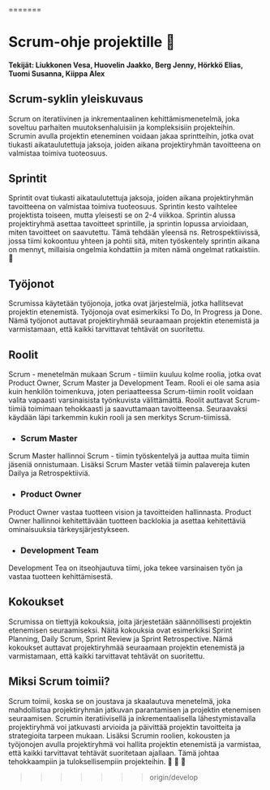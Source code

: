 
=======
# Scrum-ohje projektille :rocket:
#### Tekijät: Liukkonen Vesa, Huovelin Jaakko, Berg Jenny, Hörkkö Elias, Tuomi Susanna, Kiippa Alex

## Scrum-syklin yleiskuvaus
Scrum on iteratiivinen ja inkrementaalinen kehittämismenetelmä, joka soveltuu parhaiten muutoksenhaluisiin ja kompleksisiin projekteihin. Scrumin avulla projektin eteneminen voidaan jakaa sprintteihin, jotka ovat tiukasti aikataulutettuja jaksoja, joiden aikana projektiryhmän tavoitteena on valmistaa toimiva tuoteosuus.

## Sprintit
Sprintit ovat tiukasti aikataulutettuja jaksoja, joiden aikana projektiryhmän tavoitteena on valmistaa toimiva tuoteosuus. Sprintin kesto vaihtelee projektista toiseen, mutta yleisesti se on 2-4 viikkoa. Sprintin alussa projektiryhmä asettaa tavoitteet sprintille, ja sprintin lopussa arvioidaan, miten tavoitteet on saavutettu. Tämä tehdään yleensä ns. Retrospektiivissä, jossa tiimi kokoontuu yhteen ja pohtii sitä, miten työskentely sprintin aikana on mennyt, millaisia ongelmia kohdattiin ja miten nämä ongelmat ratkaistiin.
:rocket:

## Työjonot
Scrumissa käytetään työjonoja, jotka ovat järjestelmiä, jotka hallitsevat projektin etenemistä. Työjonoja ovat esimerkiksi To Do, In Progress ja Done. Nämä työjonot auttavat projektiryhmää seuraamaan projektin etenemistä ja varmistamaan, että kaikki tarvittavat tehtävät on suoritettu.

## Roolit
Scrum - menetelmän mukaan Scrum - tiimiin kuuluu kolme roolia, jotka ovat Product Owner, Scrum Master ja Development Team. Rooli ei ole sama asia kuin henkilön toimenkuva, joten periaatteessa Scrum-tiimin roolit voidaan valita vapaasti varsinaisista työnkuvista välittämättä. Roolit auttavat Scrum-tiimiä toimimaan tehokkaasti ja saavuttamaan tavoitteensa. Seuraavaksi käydään läpi tarkemmin kukin rooli ja sen merkitys Scrum-tiimissä.

- ### Scrum Master

Scrum Master hallinnoi Scrum - tiimin työskentelyä ja auttaa muita tiimin jäseniä onnistumaan. Lisäksi Scrum Master vetää tiimin palavereja kuten Dailya ja Retrospektiiviä. 

- ### Product Owner

Product Owner vastaa tuotteen vision ja tavoitteiden hallinnasta. Product Owner hallinnoi kehitettävään tuotteen backlokia ja asettaa kehitettäviä ominaisuuksia tärkeysjärjestykseen.

- ### Development Team

Development Tea on itseohjautuva tiimi, joka tekee varsinaisen työn ja vastaa tuotteen kehittämisestä.

## Kokoukset
Scrumissa on tiettyjä kokouksia, joita järjestetään säännöllisesti projektin etenemisen seuraamiseksi. Näitä kokouksia ovat esimerkiksi Sprint Planning, Daily Scrum, Sprint Review ja Sprint Retrospective. Nämä kokoukset auttavat projektiryhmää seuraamaan projektin etenemistä ja varmistamaan, että kaikki tarvittavat tehtävät on suoritettu.

## Miksi Scrum toimii?
Scrum toimii, koska se on joustava ja skaalautuva menetelmä, joka mahdollistaa projektiryhmän jatkuvan parantamisen ja projektin etenemisen seuraamisen. Scrumin iteratiivisellä ja inkrementaalisella lähestymistavalla projektiryhmä voi jatkuvasti arvioida ja päivittää projektin tavoitteita ja strategioita tarpeen mukaan. Lisäksi Scrumin roolien, kokousten ja työjonojen avulla projektiryhmä voi hallita projektin etenemistä ja varmistaa, että kaikki tarvittavat tehtävät suoritetaan ajallaan. Tämä johtaa tehokkaampiin ja tuloksellisempiin projekteihin.
:rocket: :rocket: :rocket:
>>>>>>> origin/develop
